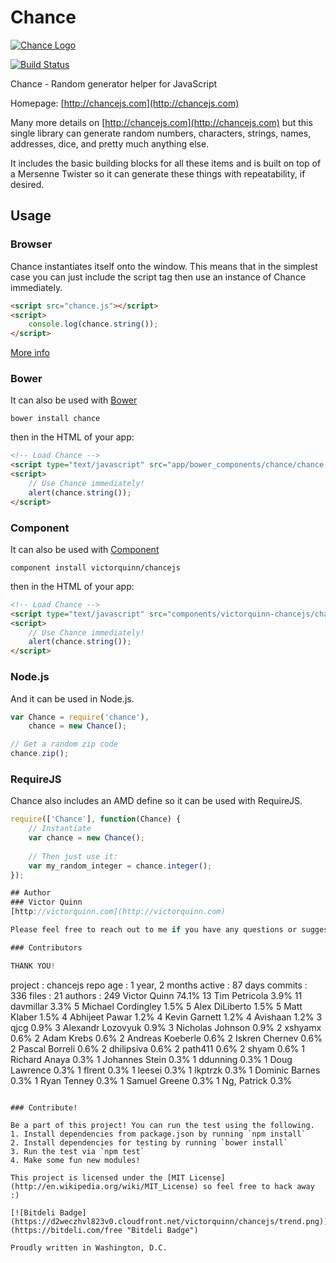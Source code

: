 # Chance

[![Chance Logo](http://chancejs.com/logo.png)](http://chancejs.com)

[![Build Status](https://travis-ci.org/victorquinn/chancejs.png)](https://travis-ci.org/victorquinn/chancejs)

Chance - Random generator helper for JavaScript

Homepage: [http://chancejs.com](http://chancejs.com)

Many more details on [http://chancejs.com](http://chancejs.com) but this single
library can generate random numbers, characters, strings, names, addresses,
dice, and pretty much anything else.

It includes the basic building blocks for all these items and is built on top
of a Mersenne Twister so it can generate these things with repeatability, if
desired.

## Usage

### Browser

Chance instantiates itself onto the window. This means that in the simplest case you can just include the script tag then use an instance of Chance immediately.

```html
<script src="chance.js"></script>
<script>
    console.log(chance.string());
</script>
```

[More info](http://chancejs.com#browser)

### Bower

It can also be used with [Bower](http://bower.io)

```
bower install chance
```

then in the HTML of your app:

```html
<!-- Load Chance -->
<script type="text/javascript" src="app/bower_components/chance/chance.min.js"></script>
<script>
    // Use Chance immediately!
    alert(chance.string());
</script>
```

### Component

It can also be used with [Component](http://component.io)

```
component install victorquinn/chancejs
```

then in the HTML of your app:

```html
<!-- Load Chance -->
<script type="text/javascript" src="components/victorquinn-chancejs/chance.js"></script>
<script>
    // Use Chance immediately!
    alert(chance.string());
</script>
```

### Node.js

And it can be used in Node.js.

```js
var Chance = require('chance'),
    chance = new Chance();

// Get a random zip code
chance.zip();
```

### RequireJS

Chance also includes an AMD define so it can be used with RequireJS.

```js
require(['Chance'], function(Chance) {
    // Instantiate
    var chance = new Chance();
       
    // Then just use it:
    var my_random_integer = chance.integer();
});

## Author
### Victor Quinn
[http://victorquinn.com](http://victorquinn.com)

Please feel free to reach out to me if you have any questions or suggestions.

### Contributors

THANK YOU!

```
project  : chancejs
 repo age : 1 year, 2 months
 active   : 87 days
 commits  : 336
 files    : 21
 authors  :
   249	Victor Quinn            74.1%
    13	Tim Petricola           3.9%
    11	davmillar               3.3%
     5	Michael Cordingley      1.5%
     5	Alex DiLiberto          1.5%
     5	Matt Klaber             1.5%
     4	Abhijeet Pawar          1.2%
     4	Kevin Garnett           1.2%
     4	Avishaan                1.2%
     3	qjcg                    0.9%
     3	Alexandr Lozovyuk       0.9%
     3	Nicholas Johnson        0.9%
     2	xshyamx                 0.6%
     2	Adam Krebs              0.6%
     2	Andreas Koeberle        0.6%
     2	Iskren Chernev          0.6%
     2	Pascal Borreli          0.6%
     2	dhilipsiva              0.6%
     2	path411                 0.6%
     2	shyam                   0.6%
     1	Richard Anaya           0.3%
     1	Johannes Stein          0.3%
     1	ddunning                0.3%
     1	Doug Lawrence           0.3%
     1	flrent                  0.3%
     1	leesei                  0.3%
     1	lkptrzk                 0.3%
     1	Dominic Barnes          0.3%
     1	Ryan Tenney             0.3%
     1	Samuel Greene           0.3%
     1	Ng, Patrick             0.3%
```

### Contribute! 

Be a part of this project! You can run the test using the following.
1. Install dependencies from package.json by running `npm install`
2. Install dependencies for testing by running `bower install`
3. Run the test via `npm test`
4. Make some fun new modules!

This project is licensed under the [MIT License](http://en.wikipedia.org/wiki/MIT_License) so feel free to hack away :)

[![Bitdeli Badge](https://d2weczhvl823v0.cloudfront.net/victorquinn/chancejs/trend.png)](https://bitdeli.com/free "Bitdeli Badge")

Proudly written in Washington, D.C.

